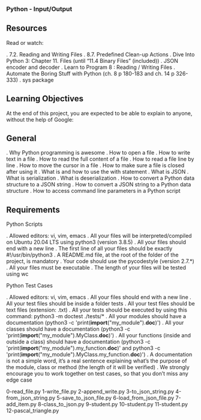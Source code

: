 ### Python - Input/Output

## Resources

Read or watch:

. 7.2. Reading and Writing Files
. 8.7. Predefined Clean-up Actions
. Dive Into Python 3: Chapter 11. Files (until “11.4 Binary Files” (included))
. JSON encoder and decoder
. Learn to Program 8 : Reading / Writing Files
. Automate the Boring Stuff with Python (ch. 8 p 180-183 and ch. 14 p 326-333)
. sys package

## Learning Objectives

At the end of this project, you are expected to be able to explain to anyone, without the help of Google:

## General
. Why Python programming is awesome
. How to open a file
. How to write text in a file
. How to read the full content of a file
. How to read a file line by line
. How to move the cursor in a file
. How to make sure a file is closed after using it
. What is and how to use the with statement
. What is JSON
. What is serialization
. What is deserialization
. How to convert a Python data structure to a JSON string
. How to convert a JSON string to a Python data structure
. How to access command line parameters in a Python script

## Requirements

Python Scripts

. Allowed editors: vi, vim, emacs
. All your files will be interpreted/compiled on Ubuntu 20.04 LTS using python3 (version 3.8.5)
. All your files should end with a new line
. The first line of all your files should be exactly #!/usr/bin/python3
. A README.md file, at the root of the folder of the project, is mandatory
. Your code should use the pycodestyle (version 2.7.*)
. All your files must be executable
. The length of your files will be tested using wc

Python Test Cases

. Allowed editors: vi, vim, emacs
. All your files should end with a new line
. All your test files should be inside a folder tests
. All your test files should be text files (extension: .txt)
. All your tests should be executed by using this command: python3 -m doctest ./tests/*
. All your modules should have a documentation (python3 -c 'print(__import__("my_module").__doc__)')
. All your classes should have a documentation (python3 -c 'print(__import__("my_module").MyClass.__doc__)')
. All your functions (inside and outside a class) should have a documentation (python3 -c 'print(__import__("my_module").my_function.__doc__)' and python3 -c 'print(__import__("my_module").MyClass.my_function.__doc__)')
. A documentation is not a simple word, it’s a real sentence explaining what’s the purpose of the module, class or method (the length of it will be verified)
. We strongly encourage you to work together on test cases, so that you don’t miss any edge case

0-read_file.py
1-write_file.py
2-append_write.py
3-to_json_string.py
4-from_json_string.py
5-save_to_json_file.py
6-load_from_json_file.py
7-add_item.py
8-class_to_json.py
9-student.py
10-student.py
11-student.py
12-pascal_triangle.py
